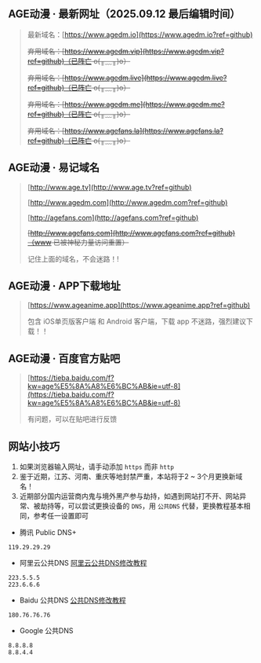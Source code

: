 ## AGE动漫 · 最新网址（2025.09.12 最后编辑时间）
> 最新域名：[https://www.agedm.io](https://www.agedm.io?ref=github)
> 
> ~~弃用域名：[https://www.agedm.vip](https://www.agedm.vip?ref=github)（已阵亡 o(╥﹏╥)o）~~
> 
> ~~弃用域名：[https://www.agedm.live](https://www.agedm.live?ref=github)（已阵亡 o(╥﹏╥)o）~~
>
> ~~弃用域名：[https://www.agedm.me](https://www.agedm.me?ref=github)（已阵亡 o(╥﹏╥)o）~~
> 
> ~~弃用域名：[https://www.agefans.la](https://www.agefans.la?ref=github)（已阵亡 o(╥﹏╥)o）~~

## AGE动漫 · 易记域名
> [http://www.age.tv](http://www.age.tv?ref=github)
> 
> [http://www.agedm.com](http://www.agedm.com?ref=github)
>
> [http://agefans.com](http://agefans.com?ref=github)
>
> ~~[http://www.agefans.com](http://www.agefans.com?ref=github)（www 已被神秘力量访问重置）~~
> 
> 记住上面的域名，不会迷路！!


## AGE动漫 · APP下载地址
> [https://www.ageanime.app](https://www.ageanime.app?ref=github)
>
> 包含 iOS单页版客户端 和 Android 客户端，下载 app 不迷路，强烈建议下载！！


## AGE动漫 · 百度官方贴吧
> [https://tieba.baidu.com/f?kw=age%E5%8A%A8%E6%BC%AB&ie=utf-8](https://tieba.baidu.com/f?kw=age%E5%8A%A8%E6%BC%AB&ie=utf-8)
>
> 有问题，可以在贴吧进行反馈

## 网站小技巧
1. 如果浏览器输入网址，请手动添加 `https` 而非 `http`
2. 鉴于近期，江苏、河南、重庆等地封禁严重，本站将于2 ~ 3个月更换新域名！
3. 近期部分国内运营商内鬼与境外黑产参与劫持，如遇到网站打不开、网站异常、被劫持等，可以尝试更换设备的 `DNS`，用 `公共DNS` 代替，更换教程基本相同，参考任一设置即可

* 腾讯 Public DNS+
```
119.29.29.29
```

* 阿里云公共DNS [阿里云公共DNS修改教程](https://www.alidns.com/knowledge?type=SETTING_DOCS#user_windows)
```
223.5.5.5
223.6.6.6
```

* Baidu 公共DNS [公共DNS修改教程](https://dudns.baidu.com/index.html)
```
180.76.76.76
```

* Google 公共DNS
```
8.8.8.8
8.8.4.4
```
